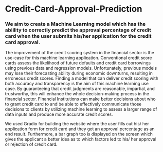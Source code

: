 # Credit-Card-Approval-Prediction

### We aim to create a Machine Learning model which has the abiility to correctly predict the approval percentage of credit card when the user submits his/her application for the credit card approval. 
The improvement of the credit scoring system in the financial sector is the use-case for this machine learning application. Conventional credit score cards assess the likelihood of future defaults and credit card borrowings using previous data and regression models. Unfortunately, previous models may lose their forecasting ability during economic downturns, resulting in erroneous credit scores.
Finding a model that can deliver credit scoring with both accuracy and transparency is the aim of this machine learning use case. By guaranteeing that credit judgments are reasonable, impartial, and trustworthy, this will enhance the whole decision-making process in the financial sector. Financial Institutions can make better decisions about who to grant credit card to and be able to effectively communicate those decisions to clients by utilizing machine learning to assess a larger range of data inputs and produce more accurate credit scores. 

We used Gradio for building the website where the user fills out his/ her application form for credit card and they get an approval percentage as an end result. Furthermore, a bar graph too is displayed on the screen which gives the applicant a better idea as to which factors led to his/ her approval or rejection of credit card.
